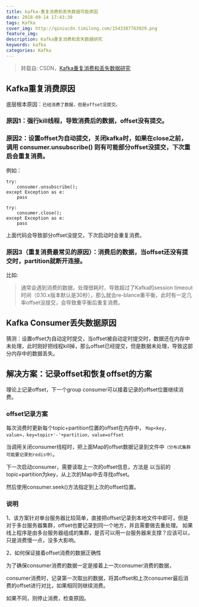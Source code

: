 ```yaml
---
title: kafka-重复消费和丢失数据可能原因
date: 2018-09-14 17:43:39
tags: Kafka
cover_img: http://qiniucdn.timilong.com/1543387763929.png
feature_img:
description: Kafka重复消费和丢失数据研究
keywords: kafka
categories: Kafka
---
```


> 转载自: CSDN，[Kafka重复消费和丢失数据研究](https://blog.csdn.net/zollty/article/details/53958641)

## Kafka重复消费原因

底层根本原因：<code>已经消费了数据，但是offset没提交。</code>

### 原因1：强行kill线程，导致消费后的数据，offset没有提交。

### 原因2：设置offset为自动提交，关闭kafka时，如果在close之前，调用 consumer.unsubscribe() 则有可能部分offset没提交，下次重启会重复消费。

例如：

```
try:
    consumer.unsubscribe();
except Exception as e:
    pass

try:
    consumer.close();
except Exception as e:
    pass
```

上面代码会导致部分offset没提交，下次启动时会重复消费。

### 原因3（重复消费最常见的原因）：消费后的数据，当offset还没有提交时，partition就断开连接。
比如:
> 通常会遇到消费的数据，处理很耗时，导致超过了Kafka的session timeout时间（0.10.x版本默认是30秒），那么就会re-blance重平衡，此时有一定几率offset没提交，会导致重平衡后重复消费。

## Kafka Consumer丢失数据原因

猜测：设置offset为自动定时提交，当offset被自动定时提交时，数据还在内存中未处理，此时刚好把线程kill掉，那么offset已经提交，但是数据未处理，导致这部分内存中的数据丢失。

## 解决方案：记录offset和恢复offset的方案

理论上记录offset，下一个group consumer可以接着记录的offset位置继续消费。

### offset记录方案

每次消费时更新每个topic+partition位置的offset在内存中， <code>Map<key, value>，key=topic+'-'+partition，value=offset</code>

当调用关闭consumer线程时，把上面Map的offset数据记录到文件中<code>（分布式集群可能要记录到redis中）</code>。

下一次启动consumer，需要读取上一次的offset信息，方法是 以当前的topic+partition为key，从上次的Map中去寻找offset。

然后使用consumer.seek()方法指定到上次的offset位置。

### 说明

1、该方案针对单台服务器比较简单，直接把offset记录到本地文件中即可，但是对于多台服务器集群，offset也要记录到同一个地方，并且需要做去重处理。
如果线上程序是由多台服务器组成的集群，是否可以用一台服务器来支撑？应该可以，只是消费慢一点，没多大影响。

2、如何保证接着offset消费的数据正确性

为了确保consumer消费的数据一定是接着上一次consumer消费的数据，

consumer消费时，记录第一次取出的数据，将其offset和上次consumer最后消费的offset进行对比，如果相同则继续消费。

如果不同，则停止消费，检查原因。
